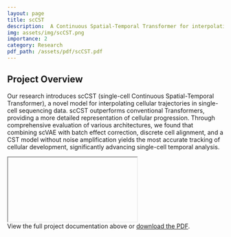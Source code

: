 ```yaml
---
layout: page
title: scCST
description:  A Continuous Spatial-Temporal Transformer for interpolating cellular trajectories between sampled time points in single-cell sequencing data.
img: assets/img/scCST.png
importance: 2
category: Research
pdf_path: /assets/pdf/scCST.pdf
---
```

## Project Overview

Our research introduces scCST (single-cell Continuous Spatial-Temporal Transformer), a novel model for interpolating cellular trajectories in single-cell sequencing data. scCST outperforms conventional Transformers, providing a more detailed representation of cellular progression. Through comprehensive evaluation of various architectures, we found that combining scVAE with batch effect correction, discrete cell alignment, and a CST model without noise amplification yields the most accurate tracking of cellular development, significantly advancing single-cell temporal analysis.

<div class="row mt-3">
    <div class="col-sm mt-3 mt-md-0">
        <div id="pdf-container" data-pdf-src="{{ page.pdf_path | relative_url }}">
            <iframe id="pdf-viewer"></iframe>
        </div>
    </div>
</div>

<div class="caption">
    View the full project documentation above or <a href="{{ page.pdf_path | relative_url }}" target="_blank">download the PDF</a>. 
</div>

<script src="{{ '/assets/js/pdf-viewer-resize.js' | relative_url }}"></script>
<link rel="stylesheet" href="{{ '/assets/css/pdf-viewer-resize.css' | relative_url }}">

<!-- ## External Link -->

<!-- For more information, visit the [project webpage]({{ page.webpage_link }}). -->